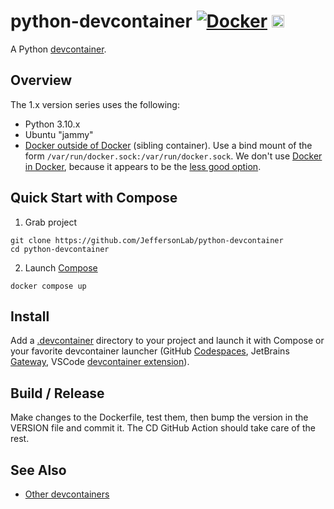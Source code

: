 # python-devcontainer [![Docker](https://img.shields.io/docker/v/jeffersonlab/python-devcontainer?sort=semver&label=DockerHub)](https://hub.docker.com/r/jeffersonlab/python-devcontainer) <a href="https://codespaces.new/JeffersonLab/python-devcontainer"><img src="https://github.com/codespaces/badge.svg" height="20"></a>
A Python [devcontainer](https://containers.dev/).

## Overview
The 1.x version series uses the following:
- Python 3.10.x
- Ubuntu "jammy"
- [Docker outside of Docker](https://github.com/devcontainers/features/tree/main/src/docker-outside-of-docker) (sibling container).   Use a bind mount of the form `/var/run/docker.sock:/var/run/docker.sock`. We don't use [Docker in  Docker](https://github.com/devcontainers/features/tree/main/src/docker-in-docker), because it appears to be the [less good option](https://jpetazzo.github.io/2015/09/03/do-not-use-docker-in-docker-for-ci/).

## Quick Start with Compose
1. Grab project
```
git clone https://github.com/JeffersonLab/python-devcontainer
cd python-devcontainer
```
2. Launch [Compose](https://github.com/docker/compose)
```
docker compose up
```

## Install
Add a [.devcontainer](https://github.com/JeffersonLab/python-devcontainer/tree/main/.devcontainer) directory to your project and launch it with Compose or your favorite devcontainer launcher (GitHub [Codespaces](https://github.com/features/codespaces), JetBrains [Gateway](https://www.jetbrains.com/remote-development/gateway/), VSCode [devcontainer extension](https://code.visualstudio.com/docs/devcontainers/containers)).

## Build / Release
Make changes to the Dockerfile, test them, then bump the version in the VERSION file and commit it.  The CD GitHub Action should take care of the rest.

## See Also
- [Other devcontainers](https://github.com/search?q=org%3Ajeffersonlab+topic%3Adevcontainer&type=repositories)
